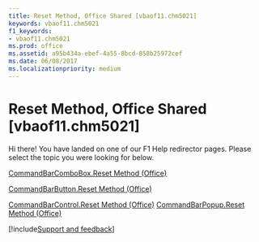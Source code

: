 ```yaml
---
title: Reset Method, Office Shared [vbaof11.chm5021]
keywords: vbaof11.chm5021
f1_keywords:
- vbaof11.chm5021
ms.prod: office
ms.assetid: a95b434a-ebef-4a55-8bcd-858b25972cef
ms.date: 06/08/2017
ms.localizationpriority: medium
---
```



# Reset Method, Office Shared [vbaof11.chm5021]

Hi there! You have landed on one of our F1 Help redirector pages. Please select the topic you were looking for below.

[CommandBarComboBox.Reset Method (Office)](https://msdn.microsoft.com/library/28609b13-8036-a956-095a-1a6a748f00ad%28Office.15%29.aspx)

[CommandBarButton.Reset Method (Office)](https://msdn.microsoft.com/library/0e39c960-3928-f91a-cf7e-1df5a2fd217b%28Office.15%29.aspx)

[CommandBarControl.Reset Method (Office)](https://msdn.microsoft.com/library/7b2d42c4-ac1c-209e-6fe8-bd5ec91d1c57%28Office.15%29.aspx)
[CommandBarPopup.Reset Method (Office)](https://msdn.microsoft.com/library/8e31b4e2-66d1-b902-f837-dc4833b1607f%28Office.15%29.aspx)

[!include[Support and feedback](~/includes/feedback-boilerplate.md)]